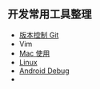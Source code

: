 ## 开发常用工具整理



- [版本控制 Git](./StudyForGit/README.md)
- Vim
- [Mac 使用](./Mac_Note/README.md)
- [Linux](./Linux_Note)
- [Android Debug](./Android_Debug)
- 

